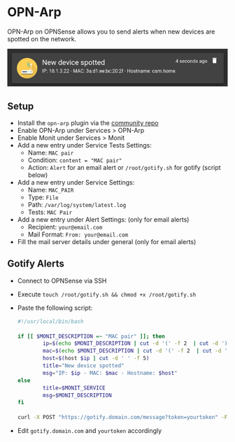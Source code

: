 # OPN-Arp

OPN-Arp on OPNSense allows you to send alerts when new devices are spotted on the network.

![opnarp](images/opnarp.png)

## Setup

- Install the `opn-arp` plugin via the [community repo](https://www.routerperformance.net/opnsense-repo/)
- Enable OPN-Arp under Services > OPN-Arp
- Enable Monit under Services > Monit
- Add a new entry under Service Tests Settings:
  - Name: `MAC pair`
  - Condition: `content = "MAC pair"`
  - Action: `Alert` for an email alert or `/root/gotify.sh` for gotify (script below)
- Add a new entry under Service Settings:
  - Name: `MAC_PAIR`
  - Type: `File`
  - Path: `/var/log/system/latest.log`
  - Tests: `MAC Pair`
- Add a new entry under Alert Settings: (only for email alerts)
  - Recipient: `your@email.com`
  - Mail Format: `From: your@email.com`
- Fill the mail server details under general (only for email alerts)

## Gotify Alerts

- Connect to OPNSense via SSH
- Execute `touch /root/gotify.sh && chmod +x /root/gotify.sh`
- Paste the following script:

    ```bash
    #!/usr/local/bin/bash

    if [[ $MONIT_DESCRIPTION =~ "MAC pair" ]]; then
            ip=$(echo $MONIT_DESCRIPTION | cut -d '(' -f 2  | cut -d ')' -f 1)
            mac=$(echo $MONIT_DESCRIPTION | cut -d '(' -f 2  | cut -d ')' -f 2)
            host=$(host $ip | cut -d ' ' -f 5)
            title="New device spotted"
            msg="IP: $ip - MAC: $mac - Hostname: $host"
    else
            title=$MONIT_SERVICE
            msg=$MONIT_DESCRIPTION
    fi

    curl -X POST "https://gotify.domain.com/message?token=yourtoken" -F "title=$title" -F "message=$msg"
    ```

- Edit `gotify.domain.com` and `yourtoken` accordingly